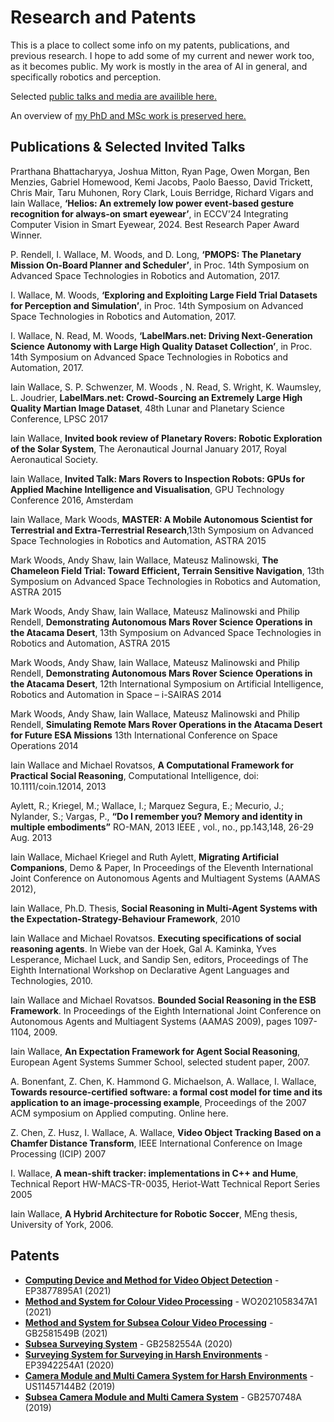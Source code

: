 # Research and Patents

This is a place to collect some info on my patents, publications, and previous research. 
I hope to add some of my current and newer work too, as it becomes public. My work is mostly
in the area of AI in general, and specifically robotics and perception. 

Selected [public talks and media are availible here.](./talks_media.html)

An overview of [my PhD and MSc work is preserved here.](./phd.html)

## Publications & Selected Invited Talks

Prarthana Bhattacharyya, Joshua Mitton, Ryan Page, Owen Morgan, Ben Menzies, Gabriel Homewood, Kemi Jacobs, Paolo Baesso, David Trickett, Chris Mair, Taru Muhonen, Rory Clark, Louis Berridge, Richard Vigars and Iain Wallace, **‘Helios: An extremely low power event-based gesture recognition for always-on smart eyewear’**, in ECCV'24 Integrating Computer Vision in Smart Eyewear, 2024. Best Research Paper Award Winner. 

P. Rendell, I. Wallace, M. Woods, and D. Long, **‘PMOPS: The Planetary Mission On-Board Planner and Scheduler’**, in Proc. 14th Symposium on Advanced Space Technologies in Robotics and Automation, 2017.

I. Wallace, M. Woods, **‘Exploring and Exploiting Large Field Trial Datasets for Perception and Simulation’**, in Proc. 14th Symposium on Advanced Space Technologies in Robotics and Automation, 2017.

I. Wallace, N. Read, M. Woods, **‘LabelMars.net: Driving Next-Generation Science Autonomy with Large High Quality Dataset Collection’**, in Proc. 14th Symposium on Advanced Space Technologies in Robotics and Automation, 2017.

Iain Wallace, S. P. Schwenzer, M. Woods , N. Read, S. Wright, K. Waumsley, L. Joudrier,  **LabelMars.net: Crowd-Sourcing an Extremely Large High Quality Martian Image Dataset**, 48th Lunar and Planetary Science Conference, LPSC 2017

Iain Wallace, **Invited book review of Planetary Rovers: Robotic Exploration of the Solar System**, The Aeronautical Journal January 2017, Royal Aeronautical Society.

Iain Wallace, **Invited Talk: Mars Rovers to Inspection Robots: GPUs for Applied Machine Intelligence and Visualisation**, GPU Technology Conference 2016, Amsterdam

Iain Wallace, Mark Woods, **MASTER: A Mobile Autonomous Scientist for Terrestrial and Extra-Terrestrial Research**,13th Symposium on Advanced Space Technologies in Robotics and Automation, ASTRA 2015

Mark Woods, Andy Shaw, Iain Wallace, Mateusz Malinowski, **The Chameleon Field Trial: Toward Efficient, Terrain Sensitive Navigation**, 13th Symposium on Advanced Space Technologies in Robotics and Automation, ASTRA 2015

Mark Woods, Andy Shaw, Iain Wallace, Mateusz Malinowski and Philip Rendell, **Demonstrating Autonomous Mars Rover Science Operations in the Atacama Desert**, 13th Symposium on Advanced Space Technologies in Robotics and Automation, ASTRA 2015

Mark Woods, Andy Shaw, Iain Wallace, Mateusz Malinowski and Philip Rendell, **Demonstrating Autonomous Mars Rover Science Operations in the Atacama Desert**, 12th International Symposium on Artificial Intelligence, Robotics and Automation in Space – i-SAIRAS 2014

Mark Woods, Andy Shaw, Iain Wallace, Mateusz Malinowski and Philip Rendell, **Simulating Remote Mars Rover Operations in the Atacama Desert for Future ESA Missions** 13th International Conference on Space Operations 2014

Iain Wallace and Michael Rovatsos, **A Computational Framework for Practical Social Reasoning**, Computational Intelligence,  doi: 10.1111/coin.12014, 2013

Aylett, R.; Kriegel, M.; Wallace, I.; Marquez Segura, E.; Mecurio, J.; Nylander, S.; Vargas, P., **“Do I remember you? Memory and identity in multiple embodiments”** RO-MAN, 2013 IEEE , vol., no., pp.143,148, 26-29 Aug. 2013

Iain Wallace, Michael Kriegel and Ruth Aylett, **Migrating Artificial Companions**, Demo & Paper,  In Proceedings of the Eleventh International Joint Conference on Autonomous Agents and Multiagent Systems (AAMAS 2012),

Iain Wallace, Ph.D. Thesis, **Social Reasoning in Multi-Agent Systems with the Expectation-Strategy-Behaviour Framework**, 2010

Iain Wallace and Michael Rovatsos. **Executing specifications of social reasoning agents**. In Wiebe van der Hoek, Gal A. Kaminka, Yves Lesperance, Michael Luck, and Sandip Sen, editors, Proceedings of The Eighth International Workshop on Declarative Agent Languages and Technologies, 2010.

Iain Wallace and Michael Rovatsos. **Bounded Social Reasoning in the ESB Framework**. In Proceedings of the Eighth International Joint Conference on Autonomous Agents and Multiagent Systems (AAMAS 2009), pages 1097-1104, 2009.

Iain Wallace, **An Expectation Framework for Agent Social Reasoning**, European Agent Systems Summer School, selected student paper, 2007.

A. Bonenfant, Z. Chen, K. Hammond G. Michaelson, A. Wallace, I. Wallace, **Towards resource-certified software: a formal cost model for time and its application to an image-processing example**, Proceedings of the 2007 ACM symposium on Applied computing. Online here.

Z. Chen, Z. Husz, I. Wallace, A. Wallace, **Video Object Tracking Based on a Chamfer Distance Transform**, IEEE International Conference on Image Processing (ICIP) 2007

I. Wallace, **A mean-shift tracker: implementations in C++ and Hume**, Technical Report HW-MACS-TR-0035, Heriot-Watt Technical Report Series 2005

Iain Wallace, **A Hybrid Architecture for Robotic Soccer**, MEng thesis, University of York, 2006.

## Patents

- [**Computing Device and Method for Video Object Detection**](https://patents.google.com/patent/EP3877895A1/) - EP3877895A1 (2021)
- [**Method and System for Colour Video Processing**](https://patents.google.com/patent/WO2021058347A1/) - WO2021058347A1 (2021)
- [**Method and System for Subsea Colour Video Processing**](https://patents.google.com/patent/GB2581549B/) - GB2581549B (2021)
- [**Subsea Surveying System**](https://patents.google.com/patent/GB2582554A/) - GB2582554A (2020)
- [**Surveying System for Surveying in Harsh Environments**](https://patents.google.com/patent/EP3942254A1/) - EP3942254A1 (2020)
- [**Camera Module and Multi Camera System for Harsh Environments**](https://patents.google.com/patent/US11457144B2/) - US11457144B2 (2019)
- [**Subsea Camera Module and Multi Camera System**](https://patents.google.com/patent/GB2570748A/) - GB2570748A (2019)